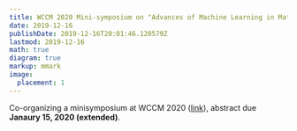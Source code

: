 ```yaml
---
title: WCCM 2020 Mini-symposium on "Advances of Machine Learning in Material Design, Modeling and Processing"
date: 2019-12-16
publishDate: 2019-12-16T20:01:46.120579Z
lastmod: 2019-12-16
math: true
diagram: true
markup: mmark
image:
  placement: 1
---
```


Co-organizing a minisymposium at WCCM 2020 ([link](https://imechanica.org/node/23823)), abstract due **Janaury 15, 2020 (extended)**.

